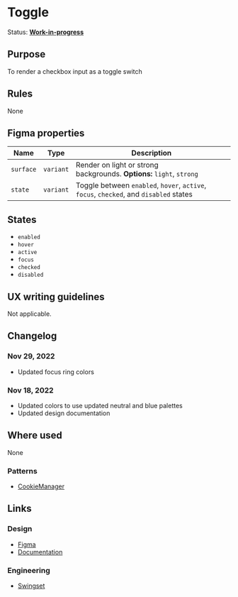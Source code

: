 # Toggle

Status: **[Work-in-progress](/guides/can-i-use#work-in-progress)**

## Purpose

To render a checkbox input as a toggle switch

## Rules

None

## Figma properties

| Name      | Type      | Description                                                                            |
| --------- | --------- | -------------------------------------------------------------------------------------- |
| `surface` | `variant` | Render on light or strong backgrounds. **Options:** `light`, `strong`                  |
| `state`   | `variant` | Toggle between `enabled`, `hover`, `active`, `focus`, `checked`, and `disabled` states |

## States

- `enabled`
- `hover`
- `active`
- `focus`
- `checked`
- `disabled`

## UX writing guidelines

Not applicable.

## Changelog

### Nov 29, 2022

- Updated focus ring colors

### Nov 18, 2022

- Updated colors to use updated neutral and blue palettes
- Updated design documentation

## Where used

None

### Patterns

- [CookieManager](https://hashicorp-wpl-documentation.vercel.app/patterns/cookie-manager)

## Links

### Design

- [Figma](https://www.figma.com/file/7cYgDM618stjYUHDqAfRec/Components?node-id=714%3A1025)
- [Documentation](/components/form/toggle)

### Engineering

- [Swingset](https://react-components.vercel.app/components/toggle)
